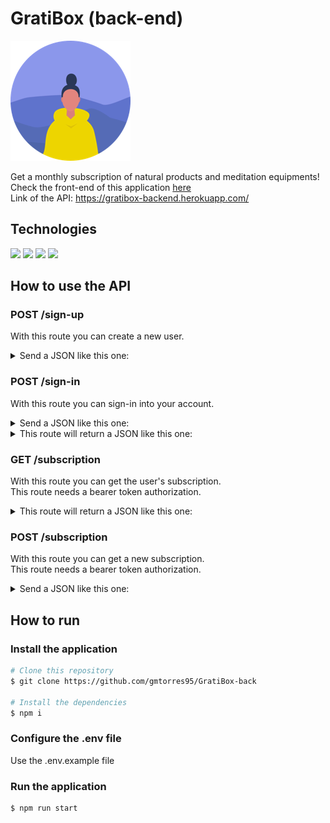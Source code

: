 # GratiBox (back-end)

<img src="https://github.com/gmtorres95/GratiBox-front/blob/main/public/logo192.png" />

Get a monthly subscription of natural products and meditation equipments!  
Check the front-end of this application [here](https://github.com/gmtorres95/GratiBox-front)  
Link of the API: https://gratibox-backend.herokuapp.com/

## Technologies

<div styles="display: flex">
  <img src="https://img.shields.io/badge/Node.js-43853D?style=for-the-badge&logo=node.js&logoColor=white" />
  <img src="https://img.shields.io/badge/PostgreSQL-316192?style=for-the-badge&logo=postgresql&logoColor=white" />
  <img src="https://img.shields.io/badge/Express.js-404D59?style=flat-square&logo=express&logoColor=white" height="28px" />
  <img src="https://img.shields.io/badge/Heroku-430098?style=for-the-badge&logo=heroku&logoColor=white" />
</div>

## How to use the API

### POST /sign-up

With this route you can create a new user.  
<details>
  <summary>Send a JSON like this one:</summary>

  ```bash
  {
    "name": "myUsername",
    "email": "myemail@gmail.com",
    "password": "12345678"
  }
  ```
</details>

### POST /sign-in

With this route you can sign-in into your account.
<details>
  <summary>Send a JSON like this one:</summary>

  ```bash
  {
    "email": "myemail@gmail.com",
    "password": "12345678"
  }
  ```
</details>
<details>
  <summary>This route will return a JSON like this one:</summary>

  ```bash
  {
    "id": 1,
    "name": "myUsername",
    "token": "f7bccb16-cf91-4be8-94c1-b104273a0de7"
  }
  ```
</details>

### GET /subscription

With this route you can get the user's subscription.  
This route needs a bearer token authorization.  
<details>
  <summary>This route will return a JSON like this one:</summary>

  ```bash
  {
    "id": 1,
    "subscription_date": "2021-11-22T00:00:00.000Z",
    "plan": {
      "name": "Semanal",
      "delivery_day": "friday"
    },
    "delivery": {
      "name": "myUsername",
      "address": "Rua João Teodoro, 750, Brás",
      "zipcode": "01105000",
      "city": "São Paulo",
      "state": "SP"
    },
    "items": [
      "Chas",
      "Incensos"
    ]
  }
  ```
</details>

### POST /subscription

With this route you can get a new subscription.  
This route needs a bearer token authorization.  
<details>
  <summary>Send a JSON like this one:</summary>

  ```bash
  {
    "name": "myUsername",
    "dayId": 1,
    "items": [1, 2],
    "address": "Rua João Teodoro, 750, Brás",
    "zipcode": "01105000",
    "city": "São Paulo",
    "state": "SP",
  }
  ```
</details>

## How to run

### Install the application

```bash
# Clone this repository
$ git clone https://github.com/gmtorres95/GratiBox-back

# Install the dependencies
$ npm i
```

### Configure the .env file

Use the .env.example file

### Run the application

```bash
$ npm run start
```
